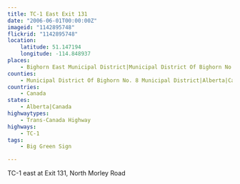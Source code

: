```yaml
---
title: TC-1 East Exit 131
date: "2006-06-01T00:00:00Z"
imageid: "1142895748"
flickrid: "1142895748"
location:
    latitude: 51.147194
    longitude: -114.848937
places:
    - Bighorn East Municipal District|Municipal District Of Bighorn No. 8 Municipal District|Alberta|Canada
counties:
    - Municipal District Of Bighorn No. 8 Municipal District|Alberta|Canada
countries:
    - Canada
states:
    - Alberta|Canada
highwaytypes:
    - Trans-Canada Highway
highways:
    - TC-1
tags:
    - Big Green Sign

---
```

TC-1 east at Exit 131, North Morley Road